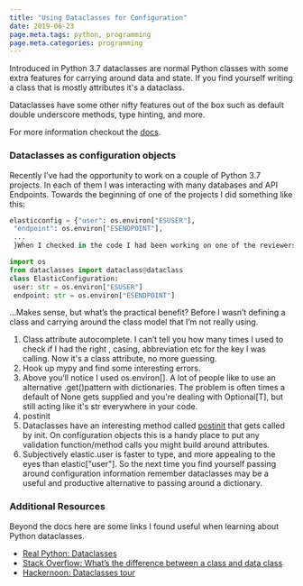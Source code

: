 ```yaml
---
title: "Using Dataclasses for Configuration"
date: 2019-06-23
page.meta.tags: python, programming
page.meta.categories: programming
---
```


Introduced in Python 3.7 dataclasses are normal Python classes with some extra features for carrying around data and
state. If you find yourself writing a class that is mostly attributes it's a dataclass.

Dataclasses have some other nifty features out of the box such as default double underscore methods, type hinting, and
more.

For more information checkout the [docs](https://docs.python.org/3/library/dataclasses.html).

### Dataclasses as configuration objects

Recently I’ve had the opportunity to work on a couple of Python 3.7 projects. In each of them I was interacting with
many databases and API Endpoints. Towards the beginning of one of the projects I did something like this:

```python
elasticconfig = {"user": os.environ["ESUSER"],  
 "endpoint": os.environ["ESENDPOINT"],  
 ...  
 }When I checked in the code I had been working on one of the reviewers commented that this pattern was normal, but since we were using 3.7 let’s use a dataclass.

import os  
from dataclasses import dataclass@dataclass  
class ElasticConfiguration:  
 user: str = os.environ["ESUSER"]  
 endpoint: str = os.environ["ESENDPOINT"]  
```

...Makes sense, but what’s the practical benefit? Before I wasn’t defining a class and carrying around the class model
that I’m not really using.

1. Class attribute autocomplete. I can’t tell you how many times I used to check if I had the right , casing,
   abbreviation etc for the key I was calling. Now it's a class attribute, no more guessing.
2. Hook up mypy and find some interesting errors.
3. Above you’ll notice I used os.environ[]. A lot of people like to use an alternative .get(<key>)pattern with
   dictionaries. The problem is often times a default of None gets supplied and you're dealing with Optional[T], but
   still acting like it's str everywhere in your code.
4. postinit
5. Dataclasses have an interesting method
   called [postinit](https://docs.python.org/3/library/dataclasses.html#post-init-processing) that gets called by init.
   On configuration objects this is a handy place to put any validation function/method calls you might build around
   attributes.
6. Subjectively elastic.user is faster to type, and more appealing to the eyes than elastic["user"].
   So the next time you find yourself passing around configuration information remember dataclasses may be a useful and
   productive alternative to passing around a dictionary.

### Additional Resources

Beyond the docs here are some links I found useful when learning about Python dataclasses.

* [Real Python: Dataclasses](https://realpython.com/python-data-classes/)
* [Stack Overflow: What’s the difference between a class and data class](https://stackoverflow.com/questions/47955263/what-are-data-classes-and-how-are-they-different-from-common-classes)
* [Hackernoon: Dataclasses tour](https://hackernoon.com/a-brief-tour-of-python-3-7-data-classes-22ee5e046517)
